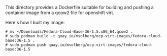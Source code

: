 This directory provides a Dockerfile suitable for building and pushing a container image from a qcow2 file for openshift virt.

Here's how I built my image:
 
```
# mv ~/Downloads/Fedora-Cloud-Base-36-1.5.x86_64.qcow2 .
# sudo podman build -t quay.io/msolberg/ocp-virt-images/fedora-cloud-base:36-1.5 .
# sudo podman push quay.io/msolberg/ocp-virt-images/fedora-cloud-base:36-1.5 
```
